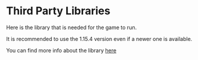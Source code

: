 
# Third Party Libraries

Here is the library that is needed for the game to run. 

It is recommended to use the 1.15.4 version even if a newer one is available.

You can find more info about the library [here](https://github.com/jhy/jsoup/releases)
